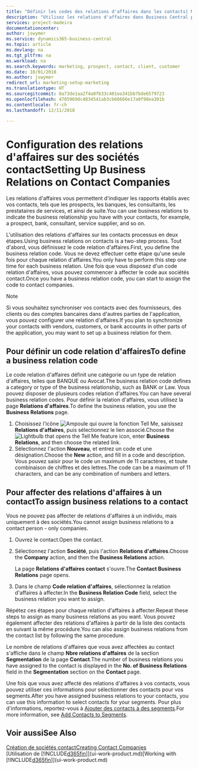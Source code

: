 ```yaml
---
title: "Définir les codes des relations d'affaires dans les contacts| Microsoft Docs"
description: "Utilisez les relations d'affaires dans Business Central pour vous aider avec le marketing et désigner les rapports établis avec vos prospects, clients, notamment les banques ou les prestataires de services."
services: project-madeira
documentationcenter: 
author: jswymer
ms.service: dynamics365-business-central
ms.topic: article
ms.devlang: na
ms.tgt_pltfrm: na
ms.workload: na
ms.search.keywords: marketing, prospect, contact, client, customer
ms.date: 10/01/2018
ms.author: jswymer
redirect_url: marketing-setup-marketing
ms.translationtype: HT
ms.sourcegitcommit: 8a73de1aa2f4a0f633c401ea341bb7bde6579723
ms.openlocfilehash: 4705969dc4834541ab3cb66666e17a0f98ea301b
ms.contentlocale: fr-ch
ms.lasthandoff: 12/11/2018

---
```

# <a name="setting-up-business-relations-on-contact-companies"></a><span data-ttu-id="8b758-103">Configuration des relations d'affaires sur des sociétés contact</span><span class="sxs-lookup"><span data-stu-id="8b758-103">Setting Up Business Relations on Contact Companies</span></span>
<span data-ttu-id="8b758-104">Les relations d'affaires vous permettent d'indiquer les rapports établis avec vos contacts, tels que les prospects, les banques, les consultants, les prestataires de services, et ainsi de suite.</span><span class="sxs-lookup"><span data-stu-id="8b758-104">You can use business relations to indicate the business relationship you have with your contacts, for example, a prospect, bank, consultant, service supplier, and so on.</span></span>

<span data-ttu-id="8b758-105">L'utilisation des relations d'affaires sur les contacts processus en deux étapes.</span><span class="sxs-lookup"><span data-stu-id="8b758-105">Using business relations on contacts is a two-step process.</span></span> <span data-ttu-id="8b758-106">Tout d'abord, vous définissez le code relation d'affaires.</span><span class="sxs-lookup"><span data-stu-id="8b758-106">First, you define the business relation code.</span></span> <span data-ttu-id="8b758-107">Vous ne devez effectuer cette étape qu'une seule fois pour chaque relation d'affaires.</span><span class="sxs-lookup"><span data-stu-id="8b758-107">You only have to perform this step one time for each business relation.</span></span> <span data-ttu-id="8b758-108">Une fois que vous disposez d'un code relation d'affaires, vous pouvez commencer à affecter le code aux sociétés contact.</span><span class="sxs-lookup"><span data-stu-id="8b758-108">Once you have a business relation code, you can start to assign the code to contact companies.</span></span>

> [!NOTE]  
>   <span data-ttu-id="8b758-109">Si vous souhaitez synchroniser vos contacts avec des fournisseurs, des clients ou des comptes bancaires dans d'autres parties de l'application, vous pouvez configurer une relation d'affaires.</span><span class="sxs-lookup"><span data-stu-id="8b758-109">If you plan to synchronize your contacts with vendors, customers, or bank accounts in other parts of the application, you may want to set up a business relation for them.</span></span>

## <a name="to-define-a-business-relation-code"></a><span data-ttu-id="8b758-110">Pour définir un code relation d'affaires</span><span class="sxs-lookup"><span data-stu-id="8b758-110">To define a business relation code</span></span>
<span data-ttu-id="8b758-111">Le code relation d'affaires définit une catégorie ou un type de relation d'affaires, telles que BANQUE ou Avocat.</span><span class="sxs-lookup"><span data-stu-id="8b758-111">The business relation code defines a category or type of the business relationship, such as BANK or Law.</span></span> <span data-ttu-id="8b758-112">Vous pouvez disposer de plusieurs codes relation d'affaires.</span><span class="sxs-lookup"><span data-stu-id="8b758-112">You can have several business relation codes.</span></span> <span data-ttu-id="8b758-113">Pour définir la relation d'affaires, vous utilisez la page **Relations d'affaires**.</span><span class="sxs-lookup"><span data-stu-id="8b758-113">To define the business relation, you use the **Business Relations** page.</span></span>

1. <span data-ttu-id="8b758-114">Choisissez l'icône ![Ampoule qui ouvre la fonction Tell Me](media/ui-search/search_small.png "Dites-moi ce que vous voulez faire"), saisissez **Relations d'affaires**, puis sélectionnez le lien associé.</span><span class="sxs-lookup"><span data-stu-id="8b758-114">Choose the ![Lightbulb that opens the Tell Me feature](media/ui-search/search_small.png "Tell me what you want to do") icon, enter **Business Relations**, and then choose the related link.</span></span>
2. <span data-ttu-id="8b758-115">Sélectionnez l'action **Nouveau**, et entrez un code et une désignation.</span><span class="sxs-lookup"><span data-stu-id="8b758-115">Choose the **New** action, and fill in a code and description.</span></span> <span data-ttu-id="8b758-116">Vous pouvez saisir pour le code un maximum de 11 caractères, et toute combinaison de chiffres et des lettres.</span><span class="sxs-lookup"><span data-stu-id="8b758-116">The code can be a maximum of 11 characters, and can be any combination of numbers and letters.</span></span>

## <a name="AssignBusRelContact"></a> <span data-ttu-id="8b758-117">Pour affecter des relations d'affaires à un contact</span><span class="sxs-lookup"><span data-stu-id="8b758-117">To assign business relations to a contact</span></span>
<span data-ttu-id="8b758-118">Vous ne pouvez pas affecter de relations d'affaires à un individu, mais uniquement à des sociétés.</span><span class="sxs-lookup"><span data-stu-id="8b758-118">You cannot assign business relations to a contact person - only companies.</span></span>

1. <span data-ttu-id="8b758-119">Ouvrez le contact.</span><span class="sxs-lookup"><span data-stu-id="8b758-119">Open the contact.</span></span>
2. <span data-ttu-id="8b758-120">Sélectionnez l'action **Société**, puis l'action **Relations d'affaires**.</span><span class="sxs-lookup"><span data-stu-id="8b758-120">Choose the **Company** action, and then the **Business Relations** action.</span></span>

    <span data-ttu-id="8b758-121">La page **Relations d'affaires contact** s'ouvre.</span><span class="sxs-lookup"><span data-stu-id="8b758-121">The **Contact Business Relations** page opens.</span></span>
3. <span data-ttu-id="8b758-122">Dans le champ **Code relation d'affaires**, sélectionnez la relation d'affaires à affecter.</span><span class="sxs-lookup"><span data-stu-id="8b758-122">In the **Business Relation Code** field, select the business relation you want to assign.</span></span>

<span data-ttu-id="8b758-123">Répétez ces étapes pour chaque relation d'affaires à affecter.</span><span class="sxs-lookup"><span data-stu-id="8b758-123">Repeat these steps to assign as many business relations as you want.</span></span> <span data-ttu-id="8b758-124">Vous pouvez également affecter des relations d'affaires à partir de la liste des contacts en suivant la même procédure.</span><span class="sxs-lookup"><span data-stu-id="8b758-124">You can also assign business relations from the contact list by following the same procedure.</span></span>

<span data-ttu-id="8b758-125">Le nombre de relations d'affaires que vous avez affectées au contact s'affiche dans le champ **Nbre relations d'affaires** de la section **Segmentation** de la page **Contact**.</span><span class="sxs-lookup"><span data-stu-id="8b758-125">The number of business relations you have assigned to the contact is displayed in the **No. of Business Relations** field in the **Segmentation** section on the **Contact** page.</span></span>

<span data-ttu-id="8b758-126">Une fois que vous avez affecté des relations d'affaires à vos contacts, vous pouvez utiliser ces informations pour sélectionner des contacts pour vos segments.</span><span class="sxs-lookup"><span data-stu-id="8b758-126">After you have assigned business relations to your contacts, you can use this information to select contacts for your segments.</span></span> <span data-ttu-id="8b758-127">Pour plus d'informations, reportez-vous à [Ajouter des contacts à des segments](marketing-add-contact-segment.md).</span><span class="sxs-lookup"><span data-stu-id="8b758-127">For more information, see [Add Contacts to Segments](marketing-add-contact-segment.md).</span></span>

## <a name="see-also"></a><span data-ttu-id="8b758-128">Voir aussi</span><span class="sxs-lookup"><span data-stu-id="8b758-128">See Also</span></span>
[<span data-ttu-id="8b758-129">Création de sociétés contact</span><span class="sxs-lookup"><span data-stu-id="8b758-129">Creating Contact Companies</span></span>](marketing-create-contact-companies.md)  
<span data-ttu-id="8b758-130">[Utilisation de [!INCLUDE[d365fin](includes/d365fin_md.md)]](ui-work-product.md)</span><span class="sxs-lookup"><span data-stu-id="8b758-130">[Working with [!INCLUDE[d365fin](includes/d365fin_md.md)]](ui-work-product.md)</span></span>

